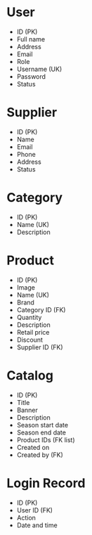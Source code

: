 # User

- ID (PK)
- Full name
- Address
- Email
- Role
- Username (UK)
- Password
- Status

# Supplier

- ID (PK)
- Name
- Email
- Phone
- Address
- Status

# Category

- ID (PK)
- Name (UK)
- Description

# Product

- ID (PK)
- Image
- Name (UK)
- Brand
- Category ID (FK)
- Quantity
- Description
- Retail price
- Discount
- Supplier ID (FK)

# Catalog

- ID (PK)
- Title
- Banner
- Description
- Season start date
- Season end date
- Product IDs (FK list)
- Created on
- Created by (FK)

# Login Record

- ID (PK)
- User ID (FK)
- Action
- Date and time

